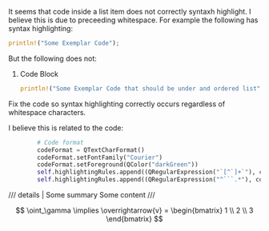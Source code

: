 It seems that code inside a list item does not correctly syntaxh highlight. I believe this is due to preceeding whitespace. For example the following has syntax highlighting:


```rust
println!("Some Exemplar Code");
```

But the following does not:


1. Code Block

    ```rust
    println!("Some Exemplar Code that should be under and ordered list");
    ```

Fix the code so syntax highlighting correctly occurs regardless of whitespace characters.


I believe this is related to the code:


```python
        # Code format
        codeFormat = QTextCharFormat()
        codeFormat.setFontFamily("Courier")
        codeFormat.setForeground(QColor("darkGreen"))
        self.highlightingRules.append((QRegularExpression("`[^`]+`"), codeFormat))
        self.highlightingRules.append((QRegularExpression("^```.*"), codeFormat))
```


/// details | Some summary
Some content
///



$$
\oint_\gamma \implies \overrightarrow{v} = \begin{bmatrix} 1 \\ 2 \\ 3 \end{bmatrix}
$$
